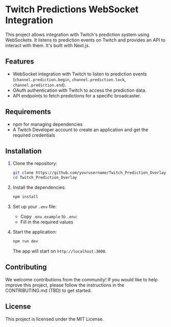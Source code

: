 # Twitch Predictions WebSocket Integration

This project allows integration with Twitch's prediction system using WebSockets. It listens to prediction events on Twitch and provides an API to interact with them. It's built with Next.js.

## Features

- WebSocket integration with Twitch to listen to prediction events (`channel.prediction.begin`, `channel.prediction.lock`, `channel.prediction.end`).
- OAuth authentication with Twitch to access the prediction data.
- API endpoints to fetch predictions for a specific broadcaster.

## Requirements

- npm for managing dependencies
- A Twitch Developer account to create an application and get the required credentials

## Installation

1. Clone the repository:

   ```bash
   git clone https://github.com/yourusername/Twitch_Prediction_Overlay
   cd Twitch_Prediction_Overlay
   ```

2. Install the dependencies:

   ```bash
   npm install
   ```

3. Set up your `.env` file:

   - Copy `.env.example` to `.env`:
   - Fill in the required values

4. Start the application:

   ```bash
   npm run dev
   ```

   The app will start on `http://localhost:3000`.

## Contributing

We welcome contributions from the community! If you would like to help improve this project, please follow the instructions in the CONTRIBUTING.md (TBD) to get started.

## License

This project is licensed under the MIT License.
